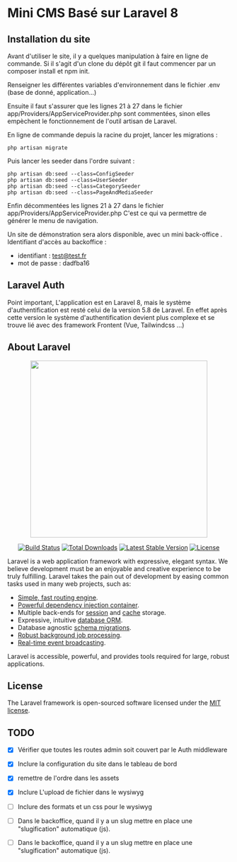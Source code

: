 # Mini CMS Basé sur Laravel 8
## Installation du site

Avant d'utiliser le site, il y a quelques manipulation à faire en ligne de commande. Si il s'agit d'un clone du dépôt git il faut commencer par un composer install et npm init.

Renseigner les différentes variables d'environnement dans le fichier .env (base de donné, application...)

Ensuite il faut s'assurer que les lignes 21 à 27 dans le fichier app/Providers/AppServiceProvider.php sont commentées, sinon elles empèchent le fonctionnement de l'outil artisan de Laravel.

En ligne de commande depuis la racine du projet, lancer les migrations :
```shell
php artisan migrate
```

Puis lancer les seeder dans l'ordre suivant :
```shell
php artisan db:seed --class=ConfigSeeder
php artisan db:seed --class=UserSeeder
php artisan db:seed --class=CategorySeeder
php artisan db:seed --class=PageAndMediaSeeder
```

Enfin décommentées les lignes 21 à 27 dans le fichier app/Providers/AppServiceProvider.php C'est ce qui va permettre de générer le menu de navigation.


Un site de démonstration sera alors disponible, avec un mini back-office . Identifiant d'accès au backoffice : 
- identifiant : test@test.fr
- mot de passe : dadfba16

## Laravel Auth
Point important, L'application est en Laravel 8, mais le système d'authentification est resté celui de la version 5.8 de Laravel. En effet après cette version le système d'authentification devient plus complexe et se trouve lié avec des framework Frontent (Vue, Tailwindcss ...)

## About Laravel

<p align="center"><a href="https://laravel.com" target="_blank"><img src="https://raw.githubusercontent.com/laravel/art/master/logo-lockup/5%20SVG/2%20CMYK/1%20Full%20Color/laravel-logolockup-cmyk-red.svg" width="400"></a></p>

<p align="center">
<a href="https://travis-ci.org/laravel/framework"><img src="https://travis-ci.org/laravel/framework.svg" alt="Build Status"></a>
<a href="https://packagist.org/packages/laravel/framework"><img src="https://img.shields.io/packagist/dt/laravel/framework" alt="Total Downloads"></a>
<a href="https://packagist.org/packages/laravel/framework"><img src="https://img.shields.io/packagist/v/laravel/framework" alt="Latest Stable Version"></a>
<a href="https://packagist.org/packages/laravel/framework"><img src="https://img.shields.io/packagist/l/laravel/framework" alt="License"></a>
</p>

Laravel is a web application framework with expressive, elegant syntax. We believe development must be an enjoyable and creative experience to be truly fulfilling. Laravel takes the pain out of development by easing common tasks used in many web projects, such as:

- [Simple, fast routing engine](https://laravel.com/docs/routing).
- [Powerful dependency injection container](https://laravel.com/docs/container).
- Multiple back-ends for [session](https://laravel.com/docs/session) and [cache](https://laravel.com/docs/cache) storage.
- Expressive, intuitive [database ORM](https://laravel.com/docs/eloquent).
- Database agnostic [schema migrations](https://laravel.com/docs/migrations).
- [Robust background job processing](https://laravel.com/docs/queues).
- [Real-time event broadcasting](https://laravel.com/docs/broadcasting).

Laravel is accessible, powerful, and provides tools required for large, robust applications.

## License

The Laravel framework is open-sourced software licensed under the [MIT license](https://opensource.org/licenses/MIT).


## TODO

- [x] Vérifier que toutes les routes admin soit couvert par le Auth middleware
- [x] Inclure la configuration du site dans le tableau de bord
- [x] remettre de l'ordre dans les assets
- [x] Inclure L'upload de fichier dans le wysiwyg
- [ ] Inclure des formats et un css pour le wysiwyg
- [ ] Dans le backoffice, quand il y a un slug mettre en place une "slugification" automatique (js).
- [ ] Dans le backoffice, quand il y a un slug mettre en place une "slugification" automatique (js).


